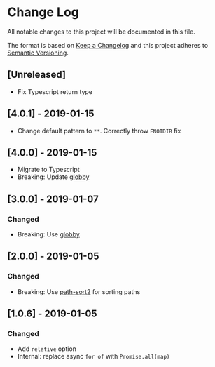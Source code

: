 # Change Log

All notable changes to this project will be documented in this file.

The format is based on [Keep a Changelog](http://keepachangelog.com/)
and this project adheres to [Semantic Versioning](http://semver.org/).

## [Unreleased]

-   Fix Typescript return type

## [4.0.1] - 2019-01-15

-   Change default pattern to `**`. Correctly throw `ENOTDIR` fix

## [4.0.0] - 2019-01-15

-   Migrate to Typescript
-   Breaking: Update [globby](https://github.com/sindresorhus/globby)

## [3.0.0] - 2019-01-07

### Changed

-   Breaking: Use [globby](https://github.com/sindresorhus/globby)

## [2.0.0] - 2019-01-05

### Changed

-   Breaking: Use [path-sort2](https://github.com/jamiebuilds/path-sort2) for sorting paths

## [1.0.6] - 2019-01-05

### Changed

-   Add `relative` option
-   Internal: replace async `for of` with `Promise.all(map)`
